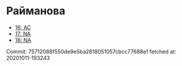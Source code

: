 # Райманова
- [16: AC](16.md)
- [17: NA](17.md)
- [18: NA](18.md)

Commit: 75712088f550de9e5ba2818051057cbcc77688e1
 fetched at: 20201011-193243

